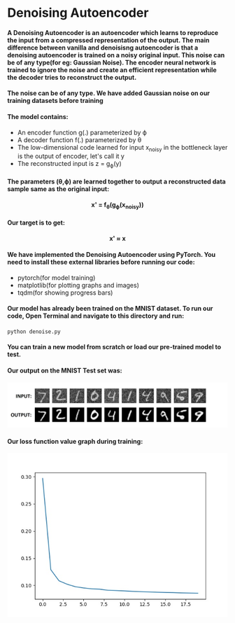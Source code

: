 # Denoising Autoencoder

#### A Denoising Autoencoder is an autoencoder which learns to reproduce the input from a compressed representation of the output. The main difference between vanilla and denoisisng autoencoder is that a denoising autoencoder is trained on a noisy original input. This noise can be of any type(for eg: Gaussian Noise). The encoder neural network is trained to ignore the noise and create an efficient representation while the decoder tries to reconstruct the output.

#### The noise can be of any type. We have added Gaussian noise on our training datasets before training

#### The model contains:
* An encoder function g(.) parameterized by ϕ
* A decoder function f(.) parameterized by θ
* The low-dimensional code learned for input x<sub>noisy</sub> in the bottleneck layer is the output of encoder, let's call it y 
* The reconstructed input is z = g<sub>ϕ</sub>(y)

#### The parameters (θ,ϕ) are learned together to output a reconstructed data sample same as the original input:
#### <div align='center'> x' = f<sub>θ</sub>(g<sub>ϕ</sub>(x<sub>noisy</sub>)) </div>

#### Our target is to get:
#### <div align='center'> x' ≈ x

#### We have implemented the Denoising Autoencoder using PyTorch. You need to install these external libraries before running our code: 
* pytorch(for model training)
* matplotlib(for plotting graphs and images)
* tqdm(for showing progress bars)
#### Our model has already been trained on the MNIST dataset. To run our code, Open Terminal and navigate to this directory and run:
```
python denoise.py
```
#### You can train a new model from scratch or load our pre-trained model to test.
#### Our output on the MNIST Test set was:
![Output Image](output1.jpg)

#### Our loss function value graph during training:
![Graph Image](lossgraph.jpg)
